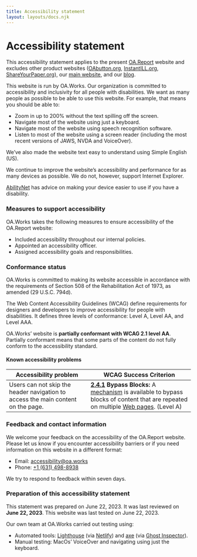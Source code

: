 ```yaml
---
title: Accessibility statement
layout: layouts/docs.njk
---
```



# Accessibility statement

This accessibility statement applies to the present [OA.Report](https://oa.report) website and excludes other product websites ([OAbutton.org](https://oabutton.org/), [InstantILL.org](https://instantill.org/), [ShareYourPaper.org](https://shareyourpaper.org/)), our [main website](https://oa.works), and our [blog](https://blog.oa.works/).

This website is run by OA.Works. Our organization is committed to accessibility and inclusivity for all people with disabilities. We want as many people as possible to be able to use this website. For example, that means you should be able to:

* Zoom in up to 200% without the text spilling off the screen.
* Navigate most of the website using just a keyboard.
* Navigate most of the website using speech recognition software.
* Listen to most of the website using a screen reader (including the most recent versions of JAWS, NVDA and VoiceOver).

We’ve also made the website text easy to understand using Simple English (US).

We continue to improve the website’s accessibility and performance for as many devices as possible. We do not, however, support Internet Explorer.

[AbilityNet](https://mcmw.abilitynet.org.uk/) has advice on making your device easier to use if you have a disability.

### Measures to support accessibility

OA.Works takes the following measures to ensure accessibility of the OA.Report website:

* Included accessibility throughout our internal policies.
* Appointed an accessibility officer.
* Assigned accessibility goals and responsibilities.

### Conformance status

OA.Works is committed to making its website accessible in accordance with the requirements of Section 508 of the Rehabilitation Act of 1973, as amended (29 U.S.C. 794d).

The Web Content Accessibility Guidelines (WCAG) define requirements for designers and developers to improve accessibility for people with disabilities. It defines three levels of conformance: Level A, Level AA, and Level AAA.

OA.Works’ website is **partially conformant with WCAG 2.1 level AA**. Partially conformant means that some parts of the content do not fully conform to the accessibility standard.

#### Known accessibility problems

| Accessibility problem                                                            | WCAG Success Criterion                                                                                                                                                                                                                                                                                                                                                                                |
| -------------------------------------------------------------------------------- | ----------------------------------------------------------------------------------------------------------------------------------------------------------------------------------------------------------------------------------------------------------------------------------------------------------------------------------------------------------------------------------------------------- |
| Users can not skip the header navigation to access the main content on the page. | [**2.4.1**](http://www.w3.org/TR/2008/REC-WCAG20-20081211/#navigation-mechanisms-skip) **Bypass Blocks:** A [mechanism](https://www.w3.org/TR/UNDERSTANDING-WCAG20/navigation-mechanisms-skip.html#mechanismdef) is available to bypass blocks of content that are repeated on multiple [Web pages](https://www.w3.org/TR/UNDERSTANDING-WCAG20/navigation-mechanisms-skip.html#webpagedef). (Level A) |

### Feedback and contact information

We welcome your feedback on the accessibility of the OA.Report website. Please let us know if you encounter accessibility barriers or if you need information on this website in a different format:

* Email: [accessibility@oa.works](mailto:accessibility@oa.works)
* Phone: [+1 (631) 498-8938](tel:+16314988938)

We try to respond to feedback within seven days.

### Preparation of this accessibility statement

This statement was prepared on June 22, 2023. It was last reviewed on **June 22, 2023**. This website was last tested on June 22, 2023.

Our own team at OA.Works carried out testing using:

* Automated tools: [Lighthouse](https://developers.google.com/web/tools/lighthouse/) (via [Netlify](https://netlify.com)) and [axe](https://www.deque.com/axe/) (via [Ghost Inspector](https://ghostinspector.com)).
* Manual testing: MacOs’ VoiceOver and navigating using just the keyboard.
